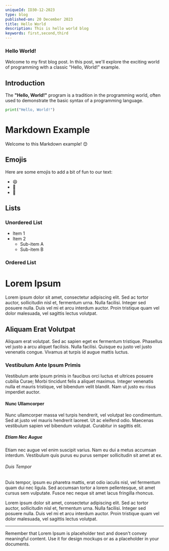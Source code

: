 ```yaml
---
uniqueId: ID30-12-2023
type: blog
published-on: 20 December 2023
title: Hello World
description: This is hello world blog
keywords: first,second,third
---
```


### Hello World!

Welcome to my first blog post. In this post, we'll explore the exciting world of programming with a classic "Hello, World!" example.

## Introduction

The **"Hello, World!"** program is a tradition in the programming world, often used to demonstrate the basic syntax of a programming language.

```python
print("Hello, World!")
```

# Markdown Example

Welcome to this Markdown example! 😊

## Emojis

Here are some emojis to add a bit of fun to our text:

- 😄
- 🌟
- 🚀

## Lists

### Unordered List

- Item 1
- Item 2
  - Sub-item A
  - Sub-item B

### Ordered List
# Lorem Ipsum

Lorem ipsum dolor sit amet, consectetur adipiscing elit. Sed ac tortor auctor, sollicitudin nisl et, fermentum urna. Nulla facilisi. Integer sed posuere nulla. Duis vel mi et arcu interdum auctor. Proin tristique quam vel dolor malesuada, vel sagittis lectus volutpat.

## Aliquam Erat Volutpat

Aliquam erat volutpat. Sed ac sapien eget ex fermentum tristique. Phasellus vel justo a arcu aliquet facilisis. Nulla facilisi. Quisque eu justo vel justo venenatis congue. Vivamus at turpis id augue mattis luctus.

### Vestibulum Ante Ipsum Primis

Vestibulum ante ipsum primis in faucibus orci luctus et ultrices posuere cubilia Curae; Morbi tincidunt felis a aliquet maximus. Integer venenatis nulla et mauris tristique, vel bibendum velit blandit. Nam ut justo eu risus imperdiet auctor.

#### Nunc Ullamcorper

Nunc ullamcorper massa vel turpis hendrerit, vel volutpat leo condimentum. Sed at justo vel mauris hendrerit laoreet. Ut ac eleifend odio. Maecenas vestibulum sapien vel bibendum volutpat. Curabitur in sagittis elit.

##### Etiam Nec Augue

Etiam nec augue vel enim suscipit varius. Nam eu dui a metus accumsan interdum. Vestibulum quis purus eu purus semper sollicitudin sit amet at ex.

###### Duis Tempor

Duis tempor, ipsum eu pharetra mattis, erat odio iaculis nisl, vel fermentum quam dui nec ligula. Sed accumsan tortor a lorem pellentesque, sit amet cursus sem vulputate. Fusce nec neque sit amet lacus fringilla rhoncus.

Lorem ipsum dolor sit amet, consectetur adipiscing elit. Sed ac tortor auctor, sollicitudin nisl et, fermentum urna. Nulla facilisi. Integer sed posuere nulla. Duis vel mi et arcu interdum auctor. Proin tristique quam vel dolor malesuada, vel sagittis lectus volutpat.

---

Remember that Lorem Ipsum is placeholder text and doesn't convey meaningful content. Use it for design mockups or as a placeholder in your documents.

